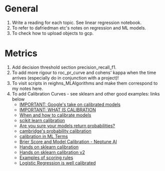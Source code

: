 # General

1. Write a reading for each topic. See linear regression notebook.
2. To refer to dafriedman etc's notes on regression and ML models.
3. To check how to upload objects to gcp.

# Metrics

1. Add decision threshold section precision_recall_f1.
2. To add more rigour to roc_pr_curve and cohens' kappa when the time arrives (especially do in conjunction with a project)!
3. To visit scripts in reighns_MLAlgorithms and make them correspond to my notes here.
4. To add Calibration Curves - see sklearn and other good examples: links below
   - [IMPORTANT: Google's take on calibrated models](https://www.unofficialgoogledatascience.com/2021/04/why-model-calibration-matters-and-how.html)
   - [IMPORTANT: WHAT IS CALIBRATION](https://statisticaloddsandends.wordpress.com/2020/10/07/what-is-calibration/)
   - [When and how to calibrate models](https://machinelearningmastery.com/calibrated-classification-model-in-scikit-learn/)
   - [scikit learn calibration](https://scikit-learn.org/stable/modules/calibration.html)
   - [Are you sure your models return probabilities?](https://towardsdatascience.com/calibrating-classifiers-559abc30711a)
   - [cambridge's probability calibration](https://blog.cambridgespark.com/probability-calibration-c7252ac123f)
   - [calibration in ML Terms](https://stats.stackexchange.com/questions/270508/meaning-of-model-calibration)
   - [Brier Score and Model Calibration - Neptune AI](https://neptune.ai/blog/brier-score-and-model-calibration)
   - [Hands on sklearn calibration](https://scikit-learn.org/stable/auto_examples/calibration/plot_calibration_curve.html)
   - [Hands on sklearn calibration v2](https://changhsinlee.com/python-calibration-plot/)
   - [Examples of scoring rules](https://stats.stackexchange.com/questions/339919/what-does-it-mean-that-auc-is-a-semi-proper-scoring-rule)
   - [Logistic Regression is well calibrated](https://stats.stackexchange.com/questions/390487/why-is-logistic-regression-well-calibrated-and-how-to-ruin-its-calibration)